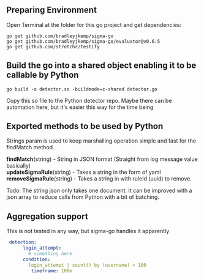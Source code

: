 ## Preparing Environment

Open Terminal at the folder for this go project and get dependencies:
```shell
go get github.com/bradleyjkemp/sigma-go
go get github.com/bradleyjkemp/sigma-go/evaluator@v0.6.5
go get github.com/stretchr/testify
```


## Build the go into a shared object enabling it to be callable by Python
```shell
go build -o detector.so -buildmode=c-shared detector.go
```

Copy this so file to the Python detector repo.
Maybe there can be automation here, but it's easier this way for the time being

## Exported methods to be used by Python
Strings param is used to keep marshalling operation simple and fast for the findMatch method.

**findMatch**(string) - String in JSON format (Straight from log message value basically)<br/>
**updateSigmaRule**(string) - Takes a string in the form of yaml<br/>
**removeSigmaRule**(string) - Takes a string in with ruleId (uuid) to remove. 

Todo: The string json only takes one document. It can be improved with a json array to reduce calls from Python with a bit of batching.

## Aggregation support
This is not tested in any way, but sigma-go handles it apparently

```yaml
 detection:
	  login_attempt:
	    # something here
	  condition:
	    login_attempt | count() by (username) > 100
		 timeframe: 100m
```